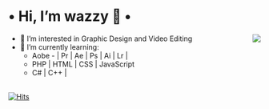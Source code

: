 <h1 align="left">
• Hi, I’m wazzy 💜 •
</h1>

<a href="https://discord.com/users/336217301999419403"> 
  <img src="https://lanyard-profile-readme.vercel.app/api/443117470031806475" align="right" />
</a>


- 🍇 I’m interested in Graphic Design and Video Editing
- 🔮 I’m currently learning:
  - Aobe - | Pr | Ae | Ps | Ai | Lr | 
  - PHP | HTML | CSS | JavaScript
  - C# | C++ | 

\
[![Hits](https://hits.seeyoufarm.com/api/count/incr/badge.svg?url=https%3A%2F%2Fgithub.com%2Fgodlessssss%2Fgodlessssss&count_bg=%2379C83D&title_bg=%23555555&icon=&icon_color=%23E7E7E7&title=hits&edge_flat=false)](https://hits.seeyoufarm.com)


